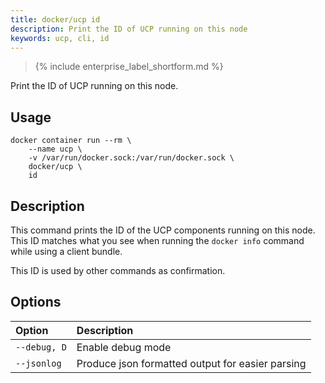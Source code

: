 ```yaml
---
title: docker/ucp id
description: Print the ID of UCP running on this node
keywords: ucp, cli, id
---
```


>{% include enterprise_label_shortform.md %}

Print the ID of UCP running on this node.

## Usage
```
docker container run --rm \
    --name ucp \
    -v /var/run/docker.sock:/var/run/docker.sock \
    docker/ucp \
    id
```

## Description

This command prints the ID of the UCP components running on this node. This ID
matches what you see when running the `docker info` command while using
a client bundle.

This ID is used by other commands as confirmation.

## Options

| Option       | Description                                      |
|:-------------|:-------------------------------------------------|
| `--debug, D` | Enable debug mode                                |
| `--jsonlog`  | Produce json formatted output for easier parsing |
